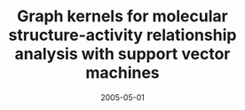 ---
title: "Graph kernels for molecular structure-activity relationship analysis with support vector machines"
collection: publications
permalink: /publications/2005-05-01-Graph-kernels-for-molecular-structure-activity-relationship-analysis-with-support-vector-machines
date: 2005-05-01
paperurl: 'https://doi.org/10.1021/ci050039t'
citation: 'P.&nbsp;Mahé, N.&nbsp;Ueda, T.&nbsp;Akutsu, J.-L. Perret, &amp; J.-P. Vert.
Graph kernels for molecular structure-activity relationship analysis with support vector machines.
<em>J. Chem. Inf. Model.</em>, 45(4):939&ndash;51, 2005.'
---
